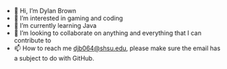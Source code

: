 - 👋 Hi, I’m Dylan Brown
- 👀 I’m interested in gaming and coding
- 🌱 I’m currently learning Java 
- 💞️ I’m looking to collaborate on anything and everything that I can contribute to
- 📫 How to reach me djb064@shsu.edu, please make sure the email has a subject to do with GitHub.


